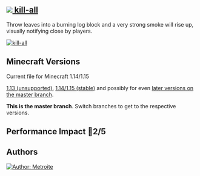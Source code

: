 ## [<img src="https://i.imgur.com/BjfNPDg.gif"> kill-all](https://download.metroite.de/#/home?url=https://github.com/Metroite/datapacks/tree/master/kill-all&rootDirectory=false)

Throw leaves into a burning log block and a very strong smoke will rise up, visually notifying close by players.

<a href="https://download.metroite.de/#/home?url=https://github.com/Metroite/datapacks/tree/master/kill-all&rootDirectory=false" rel="Smoke for attention! How cool.">![kill-all](kill-all.png?raw=true "Smoke for attention! How cool.")</a>

## Minecraft Versions

Current file for Minecraft 1.14/1.15

[1.13 (unsupported)](https://github.com/Metroite/datapacks/tree/1.13), [1.14/1.15 (stable)](https://stable.metroite.de/) and possibly for even [later versions on the master branch](https://www.metroite.de/).

**This is the master branch**. Switch branches to get to the respective versions.

## Performance Impact &#x1F534;2/5

## Authors

<a href="https://github.com/Metroite"><img src="https://img.shields.io/badge/Author-Metroite-blue" alt="Author: Metroite"></a>

